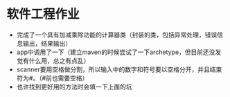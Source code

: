 # 软件工程作业
* 完成了一个具有加减乘除功能的计算器类（封装的类，包括异常处理，错误信息输出，结果输出）
* app中调用了一下（建立maven的时候尝试了一下archetype，但目前还没发觉有什么用，总之有点乱）
* scanner要用空格做分割，所以输入中的数字和符号要以空格分开，并且结束符为#。（#前也需要空格）
* 也许找到更好用的方法时会填一下上面的坑